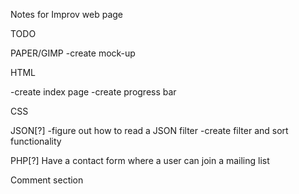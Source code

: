 Notes for Improv web page

TODO

PAPER/GIMP
-create mock-up

HTML

-create index page
-create progress bar



CSS

JSON[?]
-figure out how to read a JSON filter
-create filter and sort functionality

PHP[?]
Have a contact form where a user can join a mailing list

Comment section
